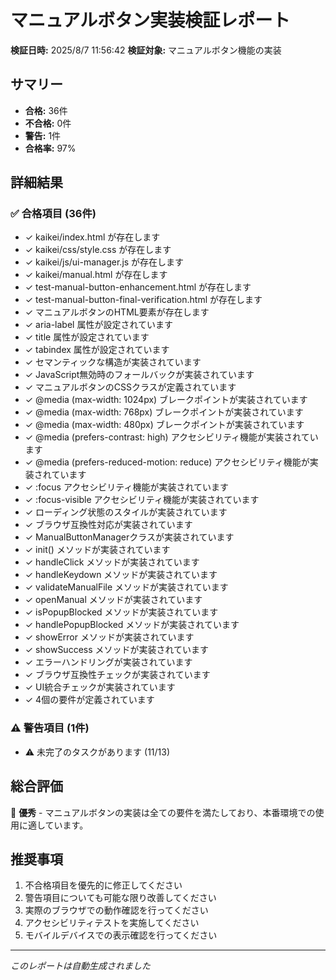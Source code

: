 # マニュアルボタン実装検証レポート

**検証日時:** 2025/8/7 11:56:42
**検証対象:** マニュアルボタン機能の実装

## サマリー

- **合格:** 36件
- **不合格:** 0件  
- **警告:** 1件
- **合格率:** 97%

## 詳細結果

### ✅ 合格項目 (36件)

- ✓ kaikei/index.html が存在します
- ✓ kaikei/css/style.css が存在します
- ✓ kaikei/js/ui-manager.js が存在します
- ✓ kaikei/manual.html が存在します
- ✓ test-manual-button-enhancement.html が存在します
- ✓ test-manual-button-final-verification.html が存在します
- ✓ マニュアルボタンのHTML要素が存在します
- ✓ aria-label 属性が設定されています
- ✓ title 属性が設定されています
- ✓ tabindex 属性が設定されています
- ✓ セマンティックな構造が実装されています
- ✓ JavaScript無効時のフォールバックが実装されています
- ✓ マニュアルボタンのCSSクラスが定義されています
- ✓ @media (max-width: 1024px) ブレークポイントが実装されています
- ✓ @media (max-width: 768px) ブレークポイントが実装されています
- ✓ @media (max-width: 480px) ブレークポイントが実装されています
- ✓ @media (prefers-contrast: high) アクセシビリティ機能が実装されています
- ✓ @media (prefers-reduced-motion: reduce) アクセシビリティ機能が実装されています
- ✓ :focus アクセシビリティ機能が実装されています
- ✓ :focus-visible アクセシビリティ機能が実装されています
- ✓ ローディング状態のスタイルが実装されています
- ✓ ブラウザ互換性対応が実装されています
- ✓ ManualButtonManagerクラスが実装されています
- ✓ init() メソッドが実装されています
- ✓ handleClick メソッドが実装されています
- ✓ handleKeydown メソッドが実装されています
- ✓ validateManualFile メソッドが実装されています
- ✓ openManual メソッドが実装されています
- ✓ isPopupBlocked メソッドが実装されています
- ✓ handlePopupBlocked メソッドが実装されています
- ✓ showError メソッドが実装されています
- ✓ showSuccess メソッドが実装されています
- ✓ エラーハンドリングが実装されています
- ✓ ブラウザ互換性チェックが実装されています
- ✓ UI統合チェックが実装されています
- ✓ 4個の要件が定義されています

### ⚠️ 警告項目 (1件)

- ⚠ 未完了のタスクがあります (11/13)

## 総合評価

🎉 **優秀** - マニュアルボタンの実装は全ての要件を満たしており、本番環境での使用に適しています。

## 推奨事項

1. 不合格項目を優先的に修正してください
2. 警告項目についても可能な限り改善してください  
3. 実際のブラウザでの動作確認を行ってください
4. アクセシビリティテストを実施してください
5. モバイルデバイスでの表示確認を行ってください

---
*このレポートは自動生成されました*
